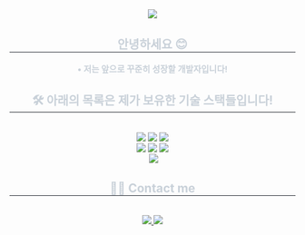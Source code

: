 <div align= "center">
    <img src="https://capsule-render.vercel.app/api?type=waving&color=9782fd&height=180&text=Welcome!%20I'm%20Sehee!&animation=&fontColor=ffffff&fontSize=60" />
    </div>
    <div align= "center"> 
    <h2 style="border-bottom: 1px solid #21262d; color: #c9d1d9;"> 안녕하세요 😊 </h2>  
    <div style="font-weight: 700; font-size: 15px; text-align: center; color: #c9d1d9;"> 
       • 저는 앞으로 꾸준히 성장할 개발자입니다! </li>
       <br>
    </div> 
    </div>
    <div align= "center">
    <h2 style="border-bottom: 1px solid #21262d; color: #c9d1d9;"> 🛠️ 아래의 목록은 제가 보유한 기술 스택들입니다! </h2> <br> 
    <div style="margin: 0 auto; text-align: center;" align= "center"> 
          <img src="https://img.shields.io/badge/HTML5-E34F26?style=for-the-badge&logo=HTML5&logoColor=white">
          <img src="https://img.shields.io/badge/CSS3-1572B6?style=for-the-badge&logo=CSS3&logoColor=white">
          <img src="https://img.shields.io/badge/Sass-CC6699?style=for-the-badge&logo=Sass&logoColor=white">
          <br>
          <img src="https://img.shields.io/badge/jQuery-0769AD?style=for-the-badge&logo=jQuery&logoColor=white">
          <img src="https://img.shields.io/badge/Javascript-F7DF1E?style=for-the-badge&logo=Javascript&logoColor=white">
          <img src="https://img.shields.io/badge/Slack-4A154B?style=for-the-badge&logo=Slack&logoColor=white">
          <br>
          <img sre="https://img.shields.io/badge/Adobe%20Illustrator-FF9A00?style=for-the-badge&logo=adobe%20illustrator&logoColor=white">
          <img src="https://img.shields.io/badge/Adobe%20Photoshop-31A8FF?style=for-the-badge&logo=Adobe%20Photoshop&logoColor=black">
          </div>
    </div>
    <div align= "center">
    <h2 style="border-bottom: 1px solid #21262d; color: #c9d1d9;"> 🧑‍💻 Contact me </h2> <br> 
    <div align= "center">
      <a href=mailto:> 
        <img src="https://img.shields.io/badge/Gmail-EA4335?style=for-the-badge&logo=Gmail&logoColor=white&link=mailto:"> </a>
      <a href=>
        <img src="https://img.shields.io/badge/Instagram-E4405F?style=for-the-badge&logo=Instagram&logoColor=white&link="> </a>
    </div>
    <br> 
    <div align= "center">  </div> 
    </div>

